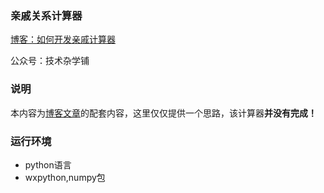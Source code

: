 ### 亲戚关系计算器

[博客：如何开发亲戚计算器](http://www.mwhitelab.com/archives/344)

公众号：技术杂学铺

### 说明

本内容为[博客文章](http://www.mwhitelab.com/archives/344)的配套内容，这里仅仅提供一个思路，该计算器**并没有完成！**

### 运行环境

- python语言
- wxpython,numpy包